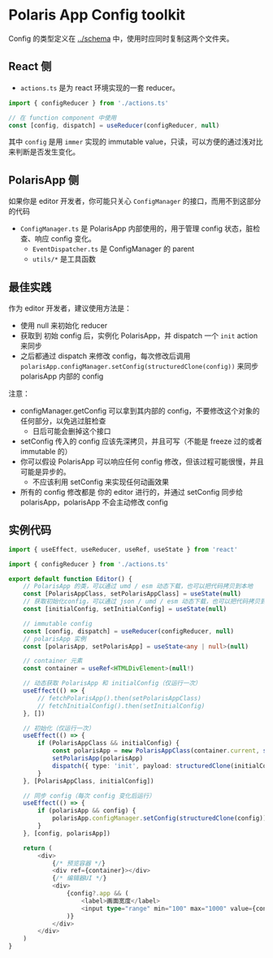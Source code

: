 # Polaris App Config toolkit

Config 的类型定义在 [../schema](../schema) 中，使用时应同时复制这两个文件夹。

## React 侧

- `actions.ts` 是为 react 环境实现的一套 reducer。

```typescript
import { configReducer } from './actions.ts'

// 在 function component 中使用
const [config, dispatch] = useReducer(configReducer, null)
```

其中 `config` 是用 `immer` 实现的 immutable value，只读，可以方便的通过浅对比来判断是否发生变化。

## PolarisApp 侧

如果你是 editor 开发者，你可能只关心 `ConfigManager` 的接口，而用不到这部分的代码

- `ConfigManager.ts` 是 PolarisApp 内部使用的，用于管理 config 状态，脏检查、响应 config 变化。
  - `EventDispatcher.ts` 是 ConfigManager 的 parent
  - `utils/*` 是工具函数

## 最佳实践

作为 editor 开发者，建议使用方法是：

- 使用 null 来初始化 reducer
- 获取到 初始 config 后，实例化 PolarisApp，并 dispatch 一个 `init` action 来同步
- 之后都通过 dispatch 来修改 config，每次修改后调用 `polarisApp.configManager.setConfig(structuredClone(config))` 来同步 polarisApp 内部的 config

注意：

- configManager.getConfig 可以拿到其内部的 config，不要修改这个对象的任何部分，以免逃过脏检查
  - 日后可能会删掉这个接口
- setConfig 传入的 config 应该先深拷贝，并且可写（不能是 freeze 过的或者 immutable 的）
- 你可以假设 PolarisApp 可以响应任何 config 修改，但该过程可能很慢，并且可能是异步的。
  - 不应该利用 setConfig 来实现任何动画效果
- 所有的 config 修改都是 你的 editor 进行的，并通过 setConfig 同步给 polarisApp，polarisApp 不会主动修改 config

## 实例代码

```typescript
import { useEffect, useReducer, useRef, useState } from 'react'

import { configReducer } from './actions.ts'

export default function Editor() {
	// PolarisApp 的类，可以通过 umd / esm 动态下载，也可以把代码拷贝到本地
	const [PolarisAppClass, setPolarisAppClass] = useState(null)
	// 获取初始化config，可以通过 json / umd / esm 动态下载，也可以把代码拷贝到本地
	const [initialConfig, setInitialConfig] = useState(null)

	// immutable config
	const [config, dispatch] = useReducer(configReducer, null)
	// polarisApp 实例
	const [polarisApp, setPolarisApp] = useState<any | null>(null)

	// container 元素
	const container = useRef<HTMLDivElement>(null!)

	// 动态获取 PolarisApp 和 initialConfig（仅运行一次）
	useEffect(() => {
		// fetchPolarisApp().then(setPolarisAppClass)
		// fetchInitialConfig().then(setInitialConfig)
	}, [])

	// 初始化（仅运行一次）
	useEffect(() => {
		if (PolarisAppClass && initialConfig) {
			const polarisApp = new PolarisAppClass(container.current, structuredClone(initialConfig))
			setPolarisApp(polarisApp)
			dispatch({ type: 'init', payload: structuredClone(initialConfig) })
		}
	}, [PolarisAppClass, initialConfig])

	// 同步 config（每次 config 变化后运行）
	useEffect(() => {
		if (polarisApp && config) {
			polarisApp.configManager.setConfig(structuredClone(config))
		}
	}, [config, polarisApp])

	return (
		<div>
			{/* 预览容器 */}
			<div ref={container}></div>
			{/* 编辑器UI */}
			<div>
				{config?.app && (
					<label>画面宽度</label>
					<input type="range" min="100" max="1000" value={config.app.width} onChange={(e) => dispatch({ type: 'app:change', payload: {...config.app, width: e.target.value} })}>
				)}
			</div>
		</div>
	)
}

```
